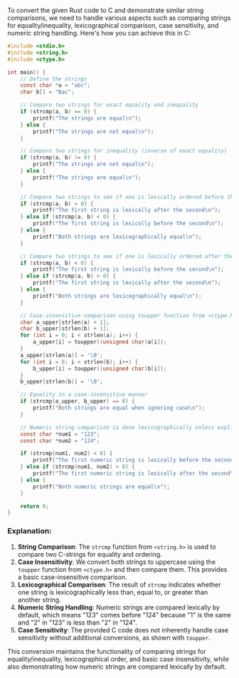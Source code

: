  To convert the given Rust code to C and demonstrate similar string comparisons, we need to handle various aspects such as comparing strings for equality/inequality, lexicographical comparison, case sensitivity, and numeric string handling. Here's how you can achieve this in C:

```c
#include <stdio.h>
#include <string.h>
#include <ctype.h>

int main() {
    // Define the strings
    const char *a = "abc";
    char b[] = "Bac";

    // Compare two strings for exact equality and inequality
    if (strcmp(a, b) == 0) {
        printf("The strings are equal\n");
    } else {
        printf("The strings are not equal\n");
    }

    // Compare two strings for inequality (inverse of exact equality)
    if (strcmp(a, b) != 0) {
        printf("The strings are not equal\n");
    } else {
        printf("The strings are equal\n");
    }

    // Compare two strings to see if one is lexically ordered before the other
    if (strcmp(a, b) > 0) {
        printf("The first string is lexically after the second\n");
    } else if (strcmp(a, b) < 0) {
        printf("The first string is lexically before the second\n");
    } else {
        printf("Both strings are lexicographically equal\n");
    }

    // Compare two strings to see if one is lexically ordered after the other
    if (strcmp(a, b) < 0) {
        printf("The first string is lexically before the second\n");
    } else if (strcmp(a, b) > 0) {
        printf("The first string is lexically after the second\n");
    } else {
        printf("Both strings are lexicographically equal\n");
    }

    // Case-insensitive comparison using toupper function from <ctype.h>
    char a_upper[strlen(a) + 1];
    char b_upper[strlen(b) + 1];
    for (int i = 0; i < strlen(a); i++) {
        a_upper[i] = toupper((unsigned char)a[i]);
    }
    a_upper[strlen(a)] = '\0';
    for (int i = 0; i < strlen(b); i++) {
        b_upper[i] = toupper((unsigned char)b[i]);
    }
    b_upper[strlen(b)] = '\0';

    // Equality in a case-insensitive manner
    if (strcmp(a_upper, b_upper) == 0) {
        printf("Both strings are equal when ignoring case\n");
    }

    // Numeric string comparison is done lexicographically unless explicitly handled differently
    const char *num1 = "123";
    const char *num2 = "124";

    if (strcmp(num1, num2) < 0) {
        printf("The first numeric string is lexically before the second\n");
    } else if (strcmp(num1, num2) > 0) {
        printf("The first numeric string is lexically after the second\n");
    } else {
        printf("Both numeric strings are equal\n");
    }

    return 0;
}
```

### Explanation:
1. **String Comparison**: The `strcmp` function from `<string.h>` is used to compare two C-strings for equality and ordering.
2. **Case Insensitivity**: We convert both strings to uppercase using the `toupper` function from `<ctype.h>` and then compare them. This provides a basic case-insensitive comparison.
3. **Lexicographical Comparison**: The result of `strcmp` indicates whether one string is lexicographically less than, equal to, or greater than another string.
4. **Numeric String Handling**: Numeric strings are compared lexically by default, which means "123" comes before "124" because "1" is the same and "2" in "123" is less than "2" in "124".
5. **Case Sensitivity**: The provided C code does not inherently handle case sensitivity without additional conversions, as shown with `toupper`.

This conversion maintains the functionality of comparing strings for equality/inequality, lexicographical order, and basic case insensitivity, while also demonstrating how numeric strings are compared lexically by default.
